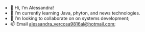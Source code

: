 - 👋 Hi, I’m Alessandra!
- 🌱 I’m currently learning Java, phyton, and news technologies.
- 💞️ I’m looking to collaborate on on systems development;
- 📫 Email alessandra_vercosa9816al@hotmail.com;

<!---
AleVercosaAds/AleVercosaAds is a ✨ special ✨ repository because its `README.md` (this file) appears on your GitHub profile.
You can click the Preview link to take a look at your changes.
--->
